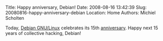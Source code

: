 Title: Happy anniversary, Debian!
Date: 2008-08-16 13:42:39
Slug: 20080816-happy-anniversary-debian
Location: Home
Authors: Michiel Scholten

<p>Today, <a href="http://debian.org/">Debian GNU/Linux</a> celebrates its 15th <a href="http://groups.google.com/group/comp.os.linux.development/msg/a32d4e2ef3bcdcc6">anniversary</a>. Happy next 15 years of collective hacking, Debian!</p>